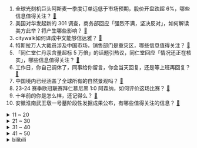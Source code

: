 1. 全球光刻机巨头阿斯麦一季度订单远低于市场预期，股价开盘跌超 6%，哪些信息值得关注？ [:link:](https://www.zhihu.com/question/653255818)
2. 美国对华发起新的 301 调查，商务部回应「强烈不满，坚决反对」，如何解读美方此举？将产生哪些影响？ [:link:](https://www.zhihu.com/question/653264969)
3. citywalk如何译成中文能够信达雅？ [:link:](https://www.zhihu.com/question/652810554)
4. 特斯拉万人大裁员涉及中国市场，销售部门是重灾区，哪些信息值得关注？ [:link:](https://www.zhihu.com/question/653235205)
5. 「同仁堂仁丹汞含量超标 5 万倍」的话题引热议，同仁堂回应「情况还正在核实」，哪些信息值得关注？ [:link:](https://www.zhihu.com/question/653235209)
6. 工作日，你自己调休了，同事给你留言，你会当天回复，还是等上班再回复？ [:link:](https://www.zhihu.com/question/652727818)
7. 中国境内已经涵盖了全球所有的自然景观吗？ [:link:](https://www.zhihu.com/question/436429561)
8. 23-24 赛季欧冠联赛拜仁慕尼黑 1:0 阿森纳，如何评价这场比赛？ [:link:](https://www.zhihu.com/question/653272419)
9. 十年前的你是怎么样，还记得么？ [:link:](https://www.zhihu.com/question/646022835)
10. 安徽淮南武王墩一号墓阶段性发掘成果公布，有哪些值得关注的信息？ [:link:](https://www.zhihu.com/question/653102274)
<details>
<summary>11 ~ 20</summary>

11. 写网文能现编吗，有没有哪个出成绩的作者是完全不需要大纲的? [:link:](https://www.zhihu.com/question/651848033)
12. 乌尔善新片《郑和下西洋》2026 年上映，你对该影片有哪些期待？ [:link:](https://www.zhihu.com/question/647552881)
13. 数学专业的学习路线是什么？ [:link:](https://www.zhihu.com/question/311435252)
14. 极越汽车员工自爆因买小米SU7创始版被辞退，极越回应称该员工因违反公司竞业规定被解雇，如何看待此事？ [:link:](https://www.zhihu.com/question/653210020)
15. 为什么斩尘缘都是杀妻证道，而不是自诛九族？ [:link:](https://www.zhihu.com/question/611194272)
16. 23-24 赛季欧冠联赛曼城 4:5 皇家马德里，如何评价这场比赛？ [:link:](https://www.zhihu.com/question/653272426)
17. 如果以色列没有复国，巴勒斯坦会成为发达经济体吗？ [:link:](https://www.zhihu.com/question/387680623)
18. 37岁的基层公务员，目前在刚换了一个乡镇上班，该辞职还是该坚持？ [:link:](https://www.zhihu.com/question/646901812)
19. 花旗预测「小米每卖一部 SU7 平均亏损 6800 元」，小米回应「信息偏差较大」，哪些信息值得关注？ [:link:](https://www.zhihu.com/question/653008408)
20. 「原地躺下」是小猫咪对我的最高礼仪吗？ [:link:](https://www.zhihu.com/question/650460923)
</details>
<details>
<summary>21 ~ 30</summary>

21. 3.71% ！新发放个人住房贷款利率首次低于企业贷款利率，哪些信息值得关注？ [:link:](https://www.zhihu.com/question/653008170)
22. 《崩坏：星穹铁道》中克拉拉为什么被称作“汤达人”? [:link:](https://www.zhihu.com/question/624924020)
23. 如何评价2023-2024赛季NBA附加赛勇士不敌国王，无缘季后赛？ [:link:](https://www.zhihu.com/question/653219412)
24. 如何在职场应酬中避免吸烟或二手烟的危害？ [:link:](https://www.zhihu.com/question/653259840)
25. 当遇到职业发展瓶颈，感觉停滞不前时，应该如何应对？ [:link:](https://www.zhihu.com/question/652517797)
26. 为什么露营过夜要用睡袋？普通被子不行吗？ [:link:](https://www.zhihu.com/question/649347798)
27. 「心痛」到底是种什么感觉? [:link:](https://www.zhihu.com/question/652749757)
28. MiniLED 电视画质巅峰震撼来袭，海信电视 E8N 系列满足你的期待了吗？ [:link:](https://www.zhihu.com/question/653247108)
29. 如何评价原神官方动画短片《烬中歌》？ [:link:](https://www.zhihu.com/question/653121726)
30. 国防部长董军应约同美国国防部长奥斯汀视频通话，传递了什么信号？有哪些信息值得关注？ [:link:](https://www.zhihu.com/question/653203082)
</details>
<details>
<summary>31 ~ 40</summary>

31. 如果卫嬿婉和如懿交好剧情走向会怎么样？ [:link:](https://www.zhihu.com/question/648528699)
32. 情绪，你「管理」过它吗？ [:link:](https://www.zhihu.com/question/652955746)
33. 汽车天窗使用频率高吗？ [:link:](https://www.zhihu.com/question/653116665)
34. 国家统计局发声：生猪价格拐点到了，如何评价这一轮猪周期？后市表现如何？会怎样影响 CPI？ [:link:](https://www.zhihu.com/question/653111368)
35. AI 时代，开发者需要哪些新知识和新技能来适应不断变化的技术环境？ [:link:](https://www.zhihu.com/question/652499226)
36. 母亲节要到了，你的妈妈有哪些「离谱但可爱」的网上冲浪行为值得分享？ [:link:](https://www.zhihu.com/question/653244093)
37. 骏河明明石高很低，为什么《武田信玄》电视剧里武田信虎说骏河比甲斐强大? [:link:](https://www.zhihu.com/question/552026602)
38. 蔚来乐道 L60 无伪装谍照曝光，该车型有哪些亮点？ [:link:](https://www.zhihu.com/question/652732383)
39. 长期看二次元番剧动漫会对价值观造成什么影响？ [:link:](https://www.zhihu.com/question/652941041)
40. 2024 全国肿瘤防治宣传周，治疗癌症有哪些新进展？ [:link:](https://www.zhihu.com/question/652715466)
</details>
<details>
<summary>41 ~ 50</summary>

41. 医院表示近期春季过敏性结膜炎患者明显增多，如何看待这一现象？怎样科学防治「过敏性结膜炎」？ [:link:](https://www.zhihu.com/question/652687885)
42. 相关调查指出 70 %的胃癌和幽门螺旋杆菌有关，我们该如何科学应对幽门螺旋杆菌？ [:link:](https://www.zhihu.com/question/653112580)
43. 初入职场，有哪些实用的沟通技巧？ [:link:](https://www.zhihu.com/question/653215923)
44. 为什么现代海军没有像战列舰时代一样发生甲弹对抗？ [:link:](https://www.zhihu.com/question/653130749)
45. 凯恩本赛季空砍 32 球仍然无缘德甲冠军，如何评价他本赛季的发挥？ [:link:](https://www.zhihu.com/question/652998526)
46. 有什么特色美食，让你对某个地方产生留恋？ [:link:](https://www.zhihu.com/question/642017814)
47. 美 P-8A 反潜巡逻机过航台湾海峡，东部战区回应「组织战机跟监警戒」，如何看待美方频繁「作秀」行为？ [:link:](https://www.zhihu.com/question/653232108)
48. 让小孩从小学开始学兴趣班有必要吗？例如绘画、舞蹈、运动类？ [:link:](https://www.zhihu.com/question/443411895)
49. 如何客观评价范曾这个人？ [:link:](https://www.zhihu.com/question/23948677)
50. 在你的城市，春天户外登山你会怎么穿？ [:link:](https://www.zhihu.com/question/649133998)
</details><details>
<summary>bilibili</summary>

</details>